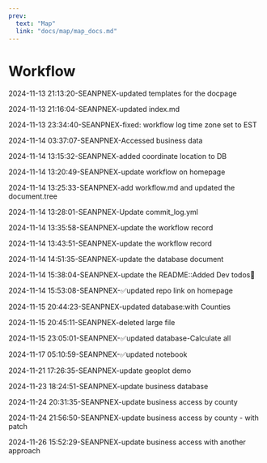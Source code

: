 ```yaml
---
prev:
  text: "Map"
  link: "docs/map/map_docs.md"
---
```

# Workflow

2024-11-13 21:13:20-SEANPNEX-updated templates for the docpage

2024-11-13 21:16:04-SEANPNEX-updated index.md

2024-11-13 23:34:40-SEANPNEX-fixed: workflow log time zone set to EST

2024-11-14 03:37:07-SEANPNEX-Accessed business data

2024-11-14 13:15:32-SEANPNEX-added coordinate location to DB

2024-11-14 13:20:49-SEANPNEX-update workflow on homepage

2024-11-14 13:25:33-SEANPNEX-add workflow.md and updated the document.tree

2024-11-14 13:28:01-SEANPNEX-Update commit_log.yml

2024-11-14 13:35:58-SEANPNEX-update the workflow record

2024-11-14 13:43:51-SEANPNEX-update the workflow record

2024-11-14 14:51:35-SEANPNEX-update the database document

2024-11-14 15:38:04-SEANPNEX-update the README::Added Dev todos:bookmark:

2024-11-14 15:53:08-SEANPNEX-:white_check_mark:updated repo link on homepage

2024-11-15 20:44:23-SEANPNEX-updated database:with Counties

2024-11-15 20:45:11-SEANPNEX-deleted large file

2024-11-15 23:05:01-SEANPNEX-:white_check_mark:updated database-Calculate all

2024-11-17 05:10:59-SEANPNEX-:white_check_mark:updated notebook

2024-11-21 17:26:35-SEANPNEX-update geoplot demo

2024-11-23 18:24:51-SEANPNEX-update business database

2024-11-24 20:31:35-SEANPNEX-update business access by county

2024-11-24 21:56:50-SEANPNEX-update business access by county - with patch

2024-11-26 15:52:29-SEANPNEX-update business access with another approach

